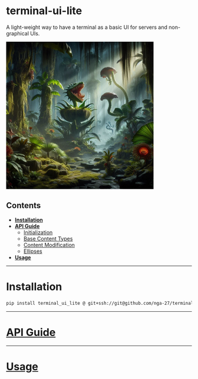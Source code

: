# terminal-ui-lite
A light-weight way to have a terminal as a basic UI for servers and non-graphical UIs.

<img src="static/jungle_for_terminal.jpeg" alt="jungle out there" width=400 />

## Contents

- **[Installation](#installation)**
- **[API Guide](#api-functions)**
    - [Initialization](#initialization)
    - [Base Content Types](#base-content-types)
    - [Content Modification](#content-modification)
    - [Ellipses](#ellipses-plural-of-ellipsis)
- **[Usage](#usage)**

---

# Installation

```sh
pip install terminal_ui_lite @ git+ssh://git@github.com/nga-27/terminal-ui-lite.git@v0.3.2
```

---

# [API Guide](./docs/api_guide.md)

---

# [Usage](./docs/usage.md)
